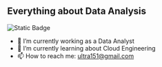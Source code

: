 
## Everything about Data Analysis

![Static Badge](https://img.shields.io/badge/Everything_is-Data-blue)

- 🔭 I’m currently working as a Data Analyst
- 🌱 I’m currently learning about Cloud Engineering 
- 📫 How to reach me: ultra151@gmail.com 
